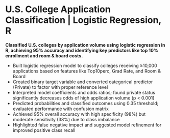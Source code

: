 # U.S. College Application Classification | Logistic Regression, R

<p><strong>Classified U.S. colleges by application volume using logistic regression in R, achieving 95% accuracy and identifying key predictors like top 10% enrollment and room &amp; board costs.</strong></p>

<ul>
  <li>Built logistic regression model to classify colleges receiving ≥10,000 applications based on features like Top10perc, Grad Rate, and Room &amp; Board</li>
  <li>Created binary target variable and converted categorical predictor (Private) to factor with proper reference level</li>
  <li>Interpreted model coefficients and odds ratios; found private status significantly decreases odds of high application volume (p &lt; 0.001)</li>
  <li>Predicted probabilities and classified outcomes using 0.35 threshold; evaluated performance with confusion matrix</li>
  <li>Achieved 95% overall accuracy with high specificity (98%) but moderate sensitivity (38%) due to class imbalance</li>
  <li>Highlighted false negative impact and suggested model refinement for improved positive class recall</li>
</ul>

